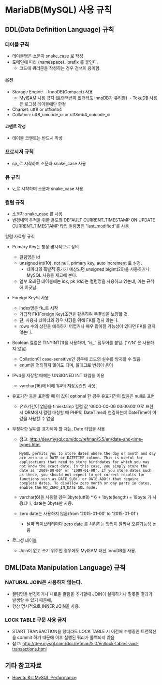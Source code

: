 # MariaDB(MySQL) 사용 규칙

## DDL(Data Definition Language) 규칙

### 테이블 규칙

- 테이블명은 소문자 snake_case 로 작성
- 도메인에 따라 (namespace)_ prefix 를 붙인다.
  - 코드에 쿼리문을 작성하는 경우 검색이 용이함.

#### 옵션

- Storage Engine
  - InnoDB(Compact) 사용
  - MyISAM 사용 금지 (트랜잭션이 없더라도 InnoDB가 유리함)
  - TokuDB 사용은 로그성 테이블에만 한정
- Charset: utf8 or utf8mb4
- Collation: utf8_unicode_ci or utf8mb4_unicode_ci

#### 코멘트 작성
- 테이블 코멘트는 반드시 작성


### 프로시저 규칙
- sp_로 시작하며 소문자 snake_case 사용


### 뷰 규칙
- v_로 시작하며 소문자 snake_case 사용


### 컬럼 규칙

- 소문자 snake_case 를 사용
- 변경내역 추적을 위한 용도의 DEFAULT CURRENT_TIMESTAMP ON UPDATE CURRENT_TIMESTAMP 타입 컬럼명은 "last_modified"를 사용

컬럼 자료형 규칙
- Primary Key는 항상 명시적으로 정의
  - 컬럼명은 id
  - unsigned int(10), not null, primary key, auto increment 로 설정.
    - 데이터의 폭발적 증가가 예상되면 unsigned bigint(20)을 사용하거나 MySQL 사용을 재고해 본다.
  - 일부 오래된 테이블에는 idx, pk_id라는 컬럼명을 사용하고 있는데, 이는 규칙에 어긋남.
- Foreign Key의 사용
  - index명은 fk_로 시작
  - 가급적 FK(Foreign Key)조건을 활용하여 무결성을 보장할 것.
  - 단, 사용자 데이터의 경우 샤딩을 위해 FK를 걸지 않는다.
  - rows 수의 상한을 예측하기 어렵거나 매우 많아질 가능성이 있다면 FK를 걸지 않는다.
- Boolean 컬럼은 TINYINT(1)을 사용하며, “is_” 접두어를 붙임. ('Y/N' 은 사용하지 않음)
  - Collation이 case-sensitive인 경우에 코드의 실수를 방지할 수 있음
  - enum을 정의하지 않아도 되며, 플래그로 변경이 용이
- IPv4를 저장할 때에는 UNSIGNED INT 타입을 이용
  - varchar(16)에 비해 1/4의 저장공간만 사용
- 유효기간 등을 표현할 때 이 값이 optional 한 경우 유효기간이 없음은 null로 표현
  - 유효기간이 없음을 timestamp 컬럼 값 '0000-00-00 00:00:00'으로 표현 시 ORM에서 컬럼 매칭할 때 PHP의 DateTime과 연결하는데 DateTime이 이 값을 사용할 수 없음
- 부정확한 날짜를 표기해야 할 때는, Date 타입을 사용

  - 참고: http://dev.mysql.com/doc/refman/5.5/en/date-and-time-types.html
  
    `MySQL permits you to store dates where the day or month and day are zero in a DATE or DATETIME column. This is useful for applications that need to store birthdates for which you may not know the exact date. In this case, you simply store the date as '2009-00-00' or '2009-01-00'. If you store dates such as these, you should not expect to get correct results for functions such as DATE_SUB() or DATE_ADD() that require complete dates. To disallow zero month or day parts in dates, enable the NO_ZERO_IN_DATE SQL mode.`  
  - varchar(6)을 사용할 경우 3byte(utf8) * 6 + 1byte(length) = 19byte 가 사용되나, date는 3byte만 사용.
  - zero date는 사용하지 않음(from '2015-01-00' to '2015-01-01')
    - 날짜 라이브러리마다 zero date 를 처리하는 방법이 달라서 오류가능성 높음
- 로그성 테이블
  - Join이 없고 쓰기 위주인 경우에도 MyISAM 대신 InnoDB를 사용.



## DML(Data Manipulation Language) 규칙

### NATURAL JOIN은 사용하지 않는다.
- 컬럼명을 변경하거나 새로운 컬럼을 추가할때 JOIN이 실패하거나 잘못된 결과가 발생할 수 있기 때문에,
- 항상 명시적으로 INNER JOIN을 사용.

### LOCK TABLE 구문 사용 금지
- START TRANSACTION을 했더라도 LOCK TABLE 시 이전에 수행중인 트랜잭션을 commit 하기 때문에 이후 실행된 쿼리가 롤백되지 않음
- 참고: http://dev.mysql.com/doc/refman/5.0/en/lock-tables-and-transactions.html



## 기타 참고자료

- [How to Kill MySQL Performance](http://www.slideshare.net/techdude/how-to-kill-mysql-performance)

